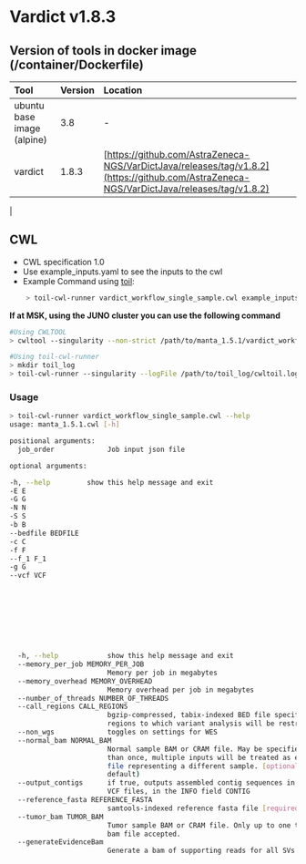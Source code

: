 # Vardict v1.8.3

## Version of tools in docker image \(/container/Dockerfile\)

| Tool | Version | Location |
| :--- | :--- | :--- |
| ubuntu base image (alpine) | 3.8 | - |
| vardict | 1.8.3 | [https://github.com/AstraZeneca-NGS/VarDictJava/releases/tag/v1.8.2](https://github.com/AstraZeneca-NGS/VarDictJava/releases/tag/v1.8.2) |
|

## CWL

* CWL specification 1.0
* Use example\_inputs.yaml to see the inputs to the cwl
* Example Command using [toil](https://toil.readthedocs.io):

```bash
    > toil-cwl-runner vardict_workflow_single_sample.cwl example_inputs.yaml
```

**If at MSK, using the JUNO cluster you can use the following command**

```bash
#Using CWLTOOL
> cwltool --singularity --non-strict /path/to/manta_1.5.1/vardict_workflow_single_sample.cwl /path/to/inputs.yaml

#Using toil-cwl-runner
> mkdir toil_log
> toil-cwl-runner --singularity --logFile /path/to/toil_log/cwltoil.log  --jobStore /path/to/jobStore --batchSystem lsf --workDir /path/to =toil_log --outdir . --writeLogs /path/to/toil_log --logLevel DEBUG --stats --retryCount 2 --disableCaching --maxLogFileSize 20000000000 /path/to/manta_1.5.1/vardict_workflow_single_sample.cwl /path/to/inputs.yaml > toil.stdout 2> toil.stderr &
```

### Usage

```bash
> toil-cwl-runner vardict_workflow_single_sample.cwl --help
usage: manta_1.5.1.cwl [-h]

positional arguments:
  job_order             Job input json file

optional arguments:

-h, --help         show this help message and exit
-E E
-G G
-N N
-S S
-b B
--bedfile BEDFILE
-c C
-f F
--f_1 F_1
-g G
--vcf VCF









  -h, --help            show this help message and exit
  --memory_per_job MEMORY_PER_JOB
                        Memory per job in megabytes
  --memory_overhead MEMORY_OVERHEAD
                        Memory overhead per job in megabytes
  --number_of_threads NUMBER_OF_THREADS
  --call_regions CALL_REGIONS
                        bgzip-compressed, tabix-indexed BED file specifiying
                        regions to which variant analysis will be restricted
  --non_wgs             toggles on settings for WES
  --normal_bam NORMAL_BAM
                        Normal sample BAM or CRAM file. May be specified more
                        than once, multiple inputs will be treated as each BAM
                        file representing a different sample. [optional] (no
                        default)
  --output_contigs      if true, outputs assembled contig sequences in final
                        VCF files, in the INFO field CONTIG
  --reference_fasta REFERENCE_FASTA
                        samtools-indexed reference fasta file [required]
  --tumor_bam TUMOR_BAM
                        Tumor sample BAM or CRAM file. Only up to one tumor
                        bam file accepted.
  --generateEvidenceBam
                        Generate a bam of supporting reads for all SVs
```
